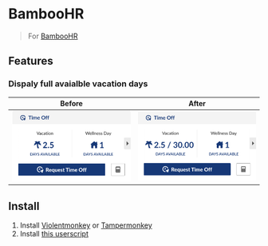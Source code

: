 # BambooHR

> For [BambooHR](https://www.bamboohr.com)

## Features

### Dispaly full avaialble vacation days

| Before | After |
|--------|--|
| <img width="300" src="./assets/before.png"> | <img width="300" src="./assets/after.png"> |

## Install

1. Install [Violentmonkey](https://violentmonkey.github.io/) or [Tampermonkey](https://www.tampermonkey.net)
2. Install [this userscript](https://github.com/gutenye/userscripts/raw/main/BambooHR/BambooHR.user.js)